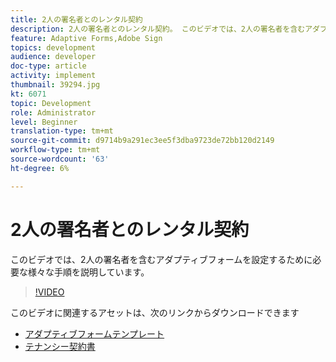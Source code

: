 ```yaml
---
title: 2人の署名者とのレンタル契約
description: 2人の署名者とのレンタル契約。 このビデオでは、2人の署名者を含むアダプティブフォームを設定するために必要な様々な手順を説明しています。
feature: Adaptive Forms,Adobe Sign
topics: development
audience: developer
doc-type: article
activity: implement
thumbnail: 39294.jpg
kt: 6071
topic: Development
role: Administrator
level: Beginner
translation-type: tm+mt
source-git-commit: d9714b9a291ec3ee5f3dba9723de72bb120d2149
workflow-type: tm+mt
source-wordcount: '63'
ht-degree: 6%

---
```


# 2人の署名者とのレンタル契約

このビデオでは、2人の署名者を含むアダプティブフォームを設定するために必要な様々な手順を説明しています。

>[!VIDEO](https://video.tv.adobe.com/v/39294/?quality=9&learn=on)

このビデオに関連するアセットは、次のリンクからダウンロードできます

* [アダプティブフォームテンプレート](assets/tenancy-agreement-template.zip)
* [テナンシー契約書](assets/rental-agreement-form.zip)